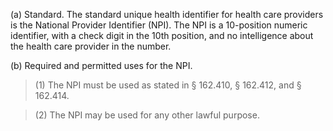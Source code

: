 (a) Standard. The standard unique health identifier for health care providers is the National Provider Identifier (NPI). The NPI is a 10-position numeric identifier, with a check digit in the 10th position, and no intelligence about the health care provider in the number.

(b) Required and permitted uses for the NPI. 

> (1) The NPI must be used as stated in § 162.410, § 162.412, and § 162.414.

> (2) The NPI may be used for any other lawful purpose.
